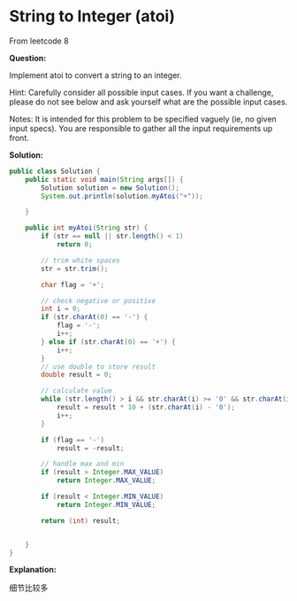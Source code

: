 # String to Integer (atoi)

From leetcode 8

**Question:**

Implement atoi to convert a string to an integer.

Hint: Carefully consider all possible input cases. If you want a challenge, please do not see below and ask yourself what are the possible input cases.

Notes: It is intended for this problem to be specified vaguely (ie, no given input specs). You are responsible to gather all the input requirements up front.

**Solution:**
```java
public class Solution {
    public static void main(String args[]) {
        Solution solution = new Solution();
        System.out.println(solution.myAtoi("+"));

    }

    public int myAtoi(String str) {
        if (str == null || str.length() < 1)
            return 0;

        // trim white spaces
        str = str.trim();

        char flag = '+';

        // check negative or positive
        int i = 0;
        if (str.charAt(0) == '-') {
            flag = '-';
            i++;
        } else if (str.charAt(0) == '+') {
            i++;
        }
        // use double to store result
        double result = 0;

        // calculate value
        while (str.length() > i && str.charAt(i) >= '0' && str.charAt(i) <= '9') {
            result = result * 10 + (str.charAt(i) - '0');
            i++;
        }

        if (flag == '-')
            result = -result;

        // handle max and min
        if (result > Integer.MAX_VALUE)
            return Integer.MAX_VALUE;

        if (result < Integer.MIN_VALUE)
            return Integer.MIN_VALUE;

        return (int) result;


    }
}

```


**Explanation:**

细节比较多